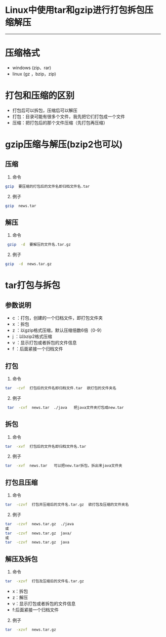 #   Linux中使用tar和gzip进行打包拆包压缩解压

---

#   压缩格式
+ windows (zip、rar)
+ linux  (gz ，bzip，zip)

# 打包和压缩的区别

+ 打包后可以拆包，压缩后可以解压
+ 打包：目录可能有很多个文件，我先把它们打包成一个文件
+ 压缩：把打包后的那个文件压缩（先打包再压缩）

#	gzip压缩与解压(bzip2也可以)

## 压缩

1. 命令

```bash
gzip  要压缩的打包后的文件名即归档文件名.tar
```
2. 例子

```bash
gzip  news.tar
```

## 解压

1. 命令

```bash
 gzip  -d  要解压的文件名.tar.gz
```

2. 例子

```bash
gzip  -d  news.tar.gz
```

# tar打包与拆包

## 参数说明

- c ：打包，创建的一个归档文件，即打包文件夹
- x ：拆包
- z ：以gzip格式压缩，默认压缩倍数6倍（0-9）
- j ：以bzip2格式压缩
- v ：显示打包或者拆包的文件信息
- f ：后面紧接一个归档文件

##	打包

1. 命令
```bash
tar  -cvf  打包后的文件名即归档文件.tar  欲打包的文件夹名
```
2. 例子
```bash
 tar  -cvf  news.tar  ./java   把java文件夹打包成new.tar
```

##	拆包

1. 命令
```bash
tar  -xvf  打包后的文件名即归档文件名.tar
```

2. 例子
```bash
tar  -xvf  news.tar   可以把new.tar拆包，拆出来java文件夹
```

## 打包且压缩

1. 命令

```bash
tar  -czvf  打包并压缩后的文件名.tar.gz  欲打包及压缩的文件夹名
```

2. 例子

```bash
tar  -czvf  news.tar.gz  ./java
或
tar  -czvf  news.tar.gz  java/
或
tar  -czvf  news.tar.gz  java
```

## 解压及拆包

1. 命令

```bash
tar  -xzvf  打包及压缩后的文件名.tar.gz
```

- x：拆包
- z：解压
- v：显示打包或者拆包的文件信息
- f:后面紧接一个归档文件

2. 例子

```bash
tar  -xzvf  news.tar.gz
```
